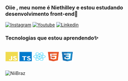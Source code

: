 

### Oiie , meu nome é Niethilley e estou estudando desenvolvimento front-end👋

[![Instagram](https://img.shields.io/badge/Instagram-E4405F?style=for-the-badge&logo=instagram&logoColor=white
)](https://www.instagram.com/ni.braz/)
[![Youtube](https://img.shields.io/badge/YouTube-FF0000?style=for-the-badge&logo=youtube&logoColor=white
)]()
[![Linkedin](https://img.shields.io/badge/LinkedIn-0E76A8?style=for-the-badge&logo=linkedin&logoColor=white
)](https://www.linkedin.com/in/niethilleybraz/)

### Tecnologias que estou aprendendo✨

<div style="display: inline_block"><br>
  <img align="center" alt="Js" height="30" width="40" src="https://raw.githubusercontent.com/devicons/devicon/master/icons/javascript/javascript-plain.svg">
  <img align="center" alt="Ts" height="30" width="40" src="https://raw.githubusercontent.com/devicons/devicon/master/icons/typescript/typescript-plain.svg">
  <img align="center" alt="React" height="30" width="40" src="https://raw.githubusercontent.com/devicons/devicon/master/icons/react/react-original.svg">
  <img align="center" alt="HTML" height="30" width="40" src="https://raw.githubusercontent.com/devicons/devicon/master/icons/html5/html5-original.svg">
  <img align="center" alt="CSS" height="30" width="40" src="https://raw.githubusercontent.com/devicons/devicon/master/icons/css3/css3-original.svg">
</div>

##

<img align="left" src="https://github-readme-stats.vercel.app/api/top-langs?username=niibraz&show_icons=true&locale=en&layout=compact" alt="NiiBraz" /><br>
